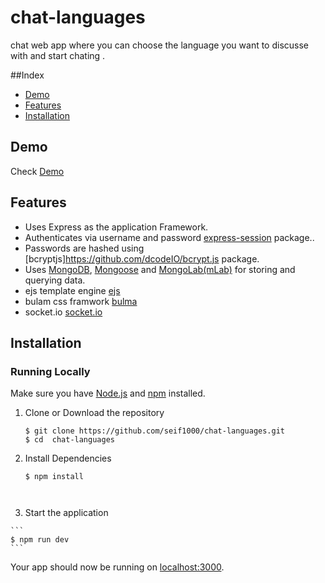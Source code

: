 # chat-languages
chat web app where you can choose the language you want to discusse with and start chating .


##Index

+ [Demo](#demo)
+ [Features](#features)
+ [Installation](#installation)


## Demo<a name="demo"></a>
Check [Demo](https://evening-harbor-24520.herokuapp.com)


## Features<a name="features"></a>
+ Uses Express as the application Framework.
+ Authenticates via username and password [express-session](https://www.npmjs.com/package/express-session) package..
+ Passwords are hashed using [bcryptjs]https://github.com/dcodeIO/bcrypt.js package.
+ Uses [MongoDB](https://github.com/mongodb/mongo), [Mongoose](https://github.com/Automattic/mongoose) and [MongoLab(mLab)](https://mlab.com/) for storing and querying data.
+ ejs template engine [ejs](https://ejs.co/)
+ bulam css framwork [bulma](https://bulma.io/)
+ socket.io [socket.io](https://socket.io/)


## Installation<a name="installation"></a>
### Running Locally
Make sure you have [Node.js](https://nodejs.org/) and [npm](https://www.npmjs.com/) installed.

1. Clone or Download the repository

	```
	$ git clone https://github.com/seif1000/chat-languages.git
	$ cd  chat-languages
	```
2. Install Dependencies

	```
	$ npm install 
  
  
  3. Start the application

	```
	$ npm run dev
	```
Your app should now be running on [localhost:3000](http://localhost:3000/).
  
